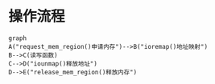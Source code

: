 # 操作流程

```mermaid
graph
A("request_mem_region()申请内存")-->B("ioremap()地址映射")
B-->C(读写函数)
C-->D("iounmap()释放地址")
D-->E("release_mem_region()释放内存") 
```
